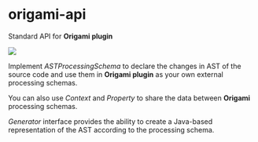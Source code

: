 # origami-api
Standard API for **Origami plugin**

[![](https://jitpack.io/v/NickyKlaus/origami-api.svg)](https://jitpack.io/#NickyKlaus/origami-api)

Implement *ASTProcessingSchema* to declare the changes in AST of the source code and use them in **Origami plugin** as your own external processing schemas.

You can also use *Context* and *Property* to share the data between **Origami** processing schemas.

*Generator* interface provides the ability to create a Java-based representation of the AST according to the processing schema. 

